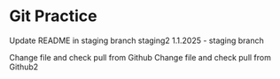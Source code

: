# Git Practice
Update README in staging branch staging2
1.1.2025 - staging branch

Change file and check pull from Github
Change file and check pull from Github2